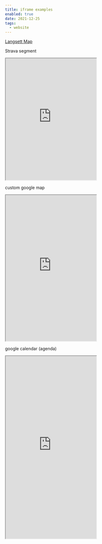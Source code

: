```yaml
---
title: iframe examples
enabled: true
date: 2021-12-25
tags:
  - website
---
```

[Langsett Map](/public/static/uploads/langsett-2hr-map.pdf)

Strava segment

<iframe src="https://www.strava.com/segments/30806210/embed" width="300" height="400"></iframe>

custom google map

<iframe loading="lazy" src="https://maps.google.com/maps/ms?ie=UTF8&amp;hl=en&amp;msa=0&amp;msid=205643359805660200036.0004a1acb4d170cfe993a&amp;source=embed&amp;t=m&amp;ll=53.531125,-1.636963&amp;spn=0.048976,0.109863&amp;z=12&amp;output=embed" width="300" height="480"></iframe>

google calendar (agenda)

<iframe src="https://calendar.google.com/calendar/embed?height=600&wkst=1&bgcolor=%23ffffff&ctz=Europe%2FLondon&showTitle=0&showDate=0&showPrint=0&showTz=0&mode=AGENDA&hl=en_GB&src=aGVsbG9AY2hyaXNob2Rnc29ud2ViLmNvLnVr&src=Y2hyaXNob2Rnc29ud2ViLmNvLnVrX2w1OTF0cTluNWU2dnY0cGdvZGNiMDZjOG1zQGdyb3VwLmNhbGVuZGFyLmdvb2dsZS5jb20&src=YWRkcmVzc2Jvb2sjY29udGFjdHNAZ3JvdXAudi5jYWxlbmRhci5nb29nbGUuY29t&src=Y2hyaXNob2Rnc29ud2ViLmNvLnVrX3E0YWRodTBrZG11azFlODhjaHBjcmxxNHQ4QGdyb3VwLmNhbGVuZGFyLmdvb2dsZS5jb20&src=Y2hyaXNob2Rnc29ud2ViLmNvLnVrX2VxYzh0Mzk0bWo3c2ltZDA3bXJzcHVmNmJjQGdyb3VwLmNhbGVuZGFyLmdvb2dsZS5jb20&src=Y2hyaXNob2Rnc29ud2ViLmNvLnVrX2kyaWJ2anRqNmRzampzOTg1OTg1YmU5djRzQGdyb3VwLmNhbGVuZGFyLmdvb2dsZS5jb20&src=Y2hyaXNob2Rnc29ud2ViLmNvLnVrX2Y0Z2w0MWZvcmNscDIzNzJkYzdsMXBrMzFvQGdyb3VwLmNhbGVuZGFyLmdvb2dsZS5jb20&src=Y2hyaXNob2Rnc29ud2ViLmNvLnVrX3ZuaGVidnUzN3U1ZWFmMWlyOHMxNzltNzBvQGdyb3VwLmNhbGVuZGFyLmdvb2dsZS5jb20&src=dHJhY3lqaG9kZ3NvbkBnbWFpbC5jb20&color=%23D50000&color=%233F51B5&color=%2333B679&color=%23F6BF26&color=%238E24AA&color=%237CB342&color=%23B39DDB&color=%23616161&color=%23E67C73" width="300" height="600"></iframe>